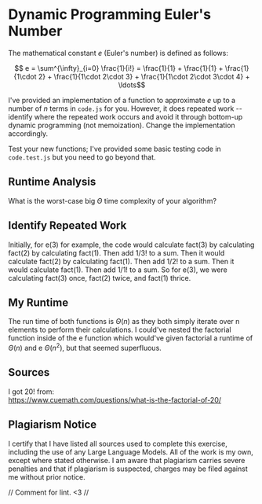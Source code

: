 # Dynamic Programming Euler's Number

The mathematical constant $e$ (Euler's number) is defined as follows:

$$ e = \sum^{\infty}_{i=0} \frac{1}{i!} = \frac{1}{1} + \frac{1}{1} +
\frac{1}{1\cdot 2} + \frac{1}{1\cdot 2\cdot 3} + \frac{1}{1\cdot 2\cdot 3\cdot
4} + \ldots$$

I've provided an implementation of a function to approximate $e$ up to a number
of $n$ terms in `code.js` for you. However, it does repeated work -- identify
where the repeated work occurs and avoid it through bottom-up dynamic
programming (not memoization). Change the implementation accordingly.

Test your new functions; I've provided some basic testing code in `code.test.js`
but you need to go beyond that.

## Runtime Analysis

What is the worst-case big $\Theta$ time complexity of your algorithm?

## Identify Repeated Work

Initially, for e(3) for example, the code would calculate fact(3) by
calculating fact(2) by calculating fact(1). Then add $1 / 3!$ to a sum. Then
it would calculate fact(2) by calculating fact(1). Then add $1 / 2!$ to a sum.
Then it would calculate fact(1). Then add $1 / 1!$ to a sum. So for e(3), we
were calculating fact(3) once, fact(2) twice, and fact(1) thrice.  

## My Runtime

The run time of both functions is $\Theta(n)$ as they both simply iterate over
n elements to perform their calculations. I could've nested the factorial
function inside of the e function which would've given factorial a runtime of
$\Theta(n)$ and e $\Theta(n^2)$, but that seemed superfluous.  

## Sources

I got 20! from:  
https://www.cuemath.com/questions/what-is-the-factorial-of-20/  

## Plagiarism Notice

I certify that I have listed all sources used to complete this exercise, including the use of any Large Language Models. All of the work is my own, except where stated otherwise. I am aware that plagiarism carries severe penalties and that if plagiarism is suspected, charges may be filed against me without prior notice.

// Comment for lint. <3
//
